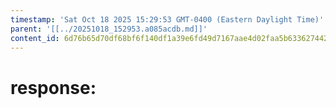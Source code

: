 ```yaml
---
timestamp: 'Sat Oct 18 2025 15:29:53 GMT-0400 (Eastern Daylight Time)'
parent: '[[../20251018_152953.a085acdb.md]]'
content_id: 6d76b65d70df68bf6f140df1a39e6fd49d7167aae4d02faa5b63362744266256
---
```


# response:
